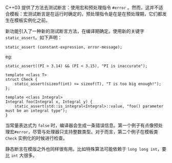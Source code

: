 C++03 提供了方法去测试断言：使用宏和预处理指令 `#error` 。然而，这并不适合模板：宏测试断言是在运行时确定的，预处理指令是在是在预处理期，它们都发生在模板实例化之前。

新功能引入了一种新的测试断言方法，在编译期确定。使用新的关键字 `static_assert`。如下声明：

    static_assert (constant-expression, error-message);

eg:

    static_assert((PI > 3.14) && (PI < 3.15), "PI is inaccurate");

    template <class T>
    struct Check {
        static_assert(sizeof(int) <= sizeof(T), "T is too big enough!");
    };
    
    template <class Integral>
    Integral foo(Integral x, Integral y) {
        static_assert(std::is_integral<Integral>::value, "foo() parameter must be an integral type");
    }

当常量表达式为 `false` 时，编译器会生成一条错误信息。第一个例子有点像预处理宏`#error`，尽管与处理器只支持整数类型。对于而言，第二个例子在模板类 `Check` 实例化的时候进行检查。

静态断言在模版之外也同样很有用。比如特殊算法可能依赖于 `long long int`，要比 `int` 大很多。
